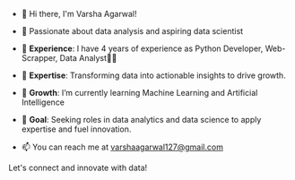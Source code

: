 - 👋 Hi there, I'm Varsha Agarwal! 
- 👀 Passionate about data analysis and aspiring data scientist

- 💼 <b>Experience</b>: I have 4 years of experience as Python Developer, Web-Scrapper, Data Analyst👨‍💻
- 🚀 <b>Expertise</b>: Transforming data into actionable insights to drive growth.
- 🌱 <b>Growth</b>: I’m currently learning Machine Learning and Artificial Intelligence
- 👀 <b>Goal</b>: Seeking roles in data analytics and data science to apply expertise and fuel innovation.

- 📫 You can reach me at varshaagarwal127@gmail.com

Let's connect and innovate with data!
<!---
VarshaA127/VarshaA127 is a ✨ special ✨ repository because its `README.md` (this file) appears on your GitHub profile.
You can click the Preview link to take a look at your changes.
--->
